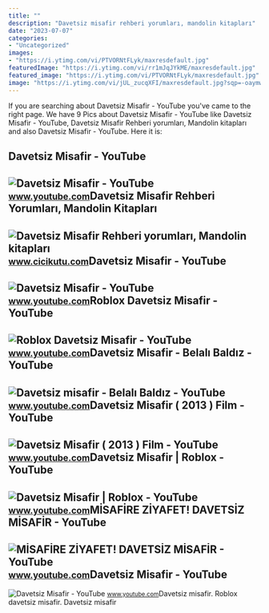 ```yaml
---
title: ""
description: "Davetsiz misafir rehberi yorumları, mandolin kitapları"
date: "2023-07-07"
categories:
- "Uncategorized"
images:
- "https://i.ytimg.com/vi/PTVORNtFLyk/maxresdefault.jpg"
featuredImage: "https://i.ytimg.com/vi/rr1mJqJYkME/maxresdefault.jpg"
featured_image: "https://i.ytimg.com/vi/PTVORNtFLyk/maxresdefault.jpg"
image: "https://i.ytimg.com/vi/jUL_zucqXFI/maxresdefault.jpg?sqp=-oaymwEmCIAKENAF8quKqQMa8AEB-AGuCYAC0AWKAgwIABABGFogYShlMA8=&amp;rs=AOn4CLCu-BnUSbCoOSFSgKrYgcazY_koLA"
---
```


If you are searching about Davetsiz Misafir - YouTube you've came to the right page. We have 9 Pics about Davetsiz Misafir - YouTube like Davetsiz Misafir - YouTube, Davetsiz Misafir Rehberi yorumları, Mandolin kitapları and also Davetsiz Misafir - YouTube. Here it is:

Davetsiz Misafir - YouTube
--------------------------

 ![Davetsiz Misafir - YouTube](https://i.ytimg.com/vi/g0xgZi2jJaY/maxresdefault.jpg) <small>www.youtube.com</small>Davetsiz Misafir Rehberi Yorumları, Mandolin Kitapları
------------------------------------------------------

 ![Davetsiz Misafir Rehberi yorumları, Mandolin kitapları](https://www.cicikutu.com/storage/products/davetsiz-misafir-rehberi.jpg) <small>www.cicikutu.com</small>Davetsiz Misafir - YouTube
--------------------------

 ![Davetsiz Misafir - YouTube](https://i.ytimg.com/vi/E95kg5ROIcw/maxresdefault.jpg) <small>www.youtube.com</small>Roblox Davetsiz Misafir - YouTube
---------------------------------

 ![Roblox Davetsiz Misafir - YouTube](https://i.ytimg.com/vi/jUL_zucqXFI/maxresdefault.jpg?sqp=-oaymwEmCIAKENAF8quKqQMa8AEB-AGuCYAC0AWKAgwIABABGFogYShlMA8=&rs=AOn4CLCu-BnUSbCoOSFSgKrYgcazY_koLA) <small>www.youtube.com</small>Davetsiz Misafir - Belalı Baldız - YouTube
------------------------------------------

 ![Davetsiz misafir - Belalı Baldız - YouTube](https://i.ytimg.com/vi/gz6YGltrM_g/maxresdefault.jpg) <small>www.youtube.com</small>Davetsiz Misafir ( 2013 ) Film - YouTube
----------------------------------------

 ![Davetsiz Misafir ( 2013 ) Film - YouTube](https://i.ytimg.com/vi/IPtylA-Pd5k/maxresdefault.jpg) <small>www.youtube.com</small>Davetsiz Misafir | Roblox - YouTube
-----------------------------------

 ![Davetsiz Misafir | Roblox - YouTube](https://i.ytimg.com/vi/rr1mJqJYkME/maxresdefault.jpg) <small>www.youtube.com</small>MİSAFİRE ZİYAFET! DAVETSİZ MİSAFİR - YouTube
--------------------------------------------

 ![MİSAFİRE ZİYAFET! DAVETSİZ MİSAFİR - YouTube](https://i.ytimg.com/vi/7LtOgrZ0bcc/maxresdefault.jpg) <small>www.youtube.com</small>Davetsiz Misafir - YouTube
--------------------------

 ![Davetsiz Misafir - YouTube](https://i.ytimg.com/vi/PTVORNtFLyk/maxresdefault.jpg) <small>www.youtube.com</small>Davetsiz misafir. Roblox davetsiz misafir. Davetsiz misafir
